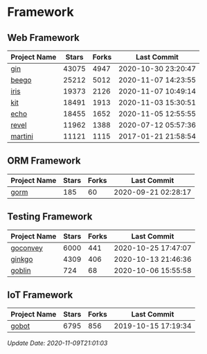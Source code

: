 # Framework

## Web Framework
| Project Name | Stars | Forks | Last Commit |
| ------------ | ----- | ----- | ----------- |
| [gin](https://github.com/gin-gonic/gin) | 43075 | 4947 | 2020-10-30 23:20:47 |
| [beego](https://github.com/astaxie/beego) | 25212 | 5012 | 2020-11-07 14:23:55 |
| [iris](https://github.com/kataras/iris) | 19373 | 2126 | 2020-11-07 10:49:14 |
| [kit](https://github.com/go-kit/kit) | 18491 | 1913 | 2020-11-03 15:30:51 |
| [echo](https://github.com/labstack/echo) | 18455 | 1652 | 2020-11-05 12:55:55 |
| [revel](https://github.com/revel/revel) | 11962 | 1388 | 2020-07-12 05:57:36 |
| [martini](https://github.com/go-martini/martini) | 11121 | 1115 | 2017-01-21 21:58:54 |

## ORM Framework
| Project Name | Stars | Forks | Last Commit |
| ------------ | ----- | ----- | ----------- |
| [gorm](https://github.com/jinzhu/gorm) | 185 | 60 | 2020-09-21 02:28:17 |

## Testing Framework
| Project Name | Stars | Forks | Last Commit |
| ------------ | ----- | ----- | ----------- |
| [goconvey](https://github.com/smartystreets/goconvey) | 6000 | 441 | 2020-10-25 17:47:07 |
| [ginkgo](https://github.com/onsi/ginkgo) | 4309 | 406 | 2020-10-13 21:46:36 |
| [goblin](https://github.com/franela/goblin) | 724 | 68 | 2020-10-06 15:55:58 |

## IoT Framework
| Project Name | Stars | Forks | Last Commit |
| ------------ | ----- | ----- | ----------- |
| [gobot](https://github.com/hybridgroup/gobot) | 6795 | 856 | 2019-10-15 17:19:34 |

*Update Date: 2020-11-09T21:01:03*